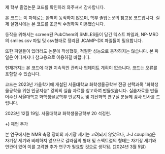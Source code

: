 제 학부 졸업논문 코드를 확인하러 와주셔서 감사합니다.


본 코드는 이 자체로는 완벽히 동작하지 않으며, 학부 졸업논문의 참고용 코드입니다. 실제 실험시에는 본 코드를 조금씩 수정하여 이용했습니다.

동작을 위해서는 screen된 PubChem의 SMILES들이 담긴 텍스트 파일과, NP-MRD의 smiles.csv 파일 및 csv형태로 정리된 JCAMP-DX 파일들이 필요합니다.

또한 파일들이 있더라도 논문에 작성했듯, 적절한 성능으로 동작하지는 않습니다. 본 파일은 어디까지나 참고용으로 이용하길 바랍니다.


현재까지는 본 코드에 대한 지속적인 관리나 업데이트 계획이 없습니다. 코드는 오류를 포함할 수 있습니다.


코드는 2023년 가을학기에 개설된 서울대학교 화학생물공학부 전공 선택과목 "화학생물공학을 위한 인공지능" 강의의 실습 자료를 참고하여 만들었습니다. 실습자료를 만들어주신 서울대학교 화학생물공학부 인공지능 및 계산화학 연구실 분들께 감사 인사를 드립니다.

2023년 12월 19일. 서울대학교 화학생물공학부 20 석정헌.


+) 제언 추가

본 연구에서는 NMR 측정 장비의 자기장 세기는 고려되지 않았으나, J-J coupling은 자기장 세기와 비례하지 않으므로 갈라짐의 형태 및 스펙트럼의 형태는 자기장 세기와 연관이 있어 이를 고려한 추가 연구가 필요할 것으로 생각됨. (2024년 3월 5일)
